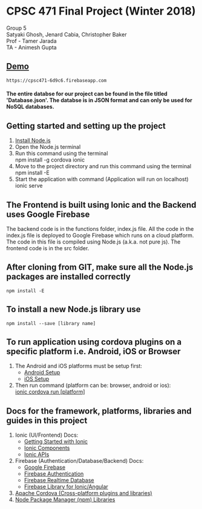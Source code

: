 # CPSC 471 Final Project (Winter 2018)
Group 5  
Satyaki Ghosh, Jenard Cabia, Christopher Baker  
Prof - Tamer Jarada  
TA - Animesh Gupta  


## [Demo](https://cpsc471-6d9c6.firebaseapp.com)
    https://cpsc471-6d9c6.firebaseapp.com


#### The entire databse for our project can be found in the file titled 'Database.json'. The databse is in JSON format and can only be used for NoSQL databases.


## Getting started and setting up the project
1. [Install Node.js](https://nodejs.org/en/)
2. Open the Node.js terminal
3. Run this command using the terminal  
    npm install -g cordova ionic
4. Move to the project directory and run this command using the terminal  
    npm install -E  
5. Start the application with command (Application will run on localhost)  
    ionic serve  


## The Frontend is built using Ionic and the Backend uses Google Firebase
The backend code is in the functions folder, index.js file. All the code in the index.js file is deployed to Google Firebase which runs on a cloud platform. The code in this file is compiled using Node.js (a.k.a. not pure js). The frontend code is in the src folder.


## After cloning from GIT, make sure all the Node.js packages are installed correctly
    npm install -E


## To install a new Node.js library use
    npm install --save [library name]


## To run application using cordova plugins on a specific platform i.e. Android, iOS or Browser
1. The Android and iOS platforms must be setup first:   
    * [Android Setup](https://cordova.apache.org/docs/en/latest/guide/platforms/android/index.html)  
    * [iOS Setup](https://cordova.apache.org/docs/en/latest/guide/platforms/ios/index.html)  
2. Then run command (platform can be: browser, android or ios):  
    [ionic cordova run [platform]](https://ionicframework.com/docs/cli/cordova/run/)  


## Docs for the framework, platforms, libraries and guides in this project
1. Ionic (UI/Frontend) Docs:  
    * [Getting Started with Ionic](https://ionicframework.com/getting-started)  
    * [Ionic Components](https://ionicframework.com/docs/components)  
    * [Ionic APIs](https://ionicframework.com/docs/api)  
2. Firebase (Authentication/Database/Backend) Docs:  
    * [Google Firebase](https://firebase.google.com/docs/)  
    * [Firebase Authentication](https://firebase.google.com/docs/auth)  
    * [Firebase Realtime Database](https://firebase.google.com/docs/database)  
    * [Firebase Library for Ionic/Angular](https://github.com/angular/angularfire2)  
3. [Apache Cordova (Cross-platform plugins and libraries)](https://cordova.apache.org/plugins/)  
4. [Node Package Manager (npm) Libraries](https://www.npmjs.com/)  
